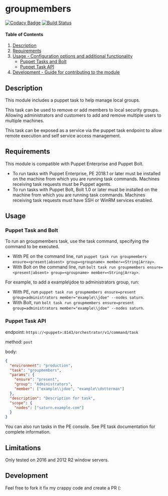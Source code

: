 # groupmembers

[![Codacy Badge](https://api.codacy.com/project/badge/Grade/7227f71de36845a681312547f98ef7de)](https://app.codacy.com/app/ffalor/ffalor-groupmembers?utm_source=github.com&utm_medium=referral&utm_content=ffalor/ffalor-groupmembers&utm_campaign=Badge_Grade_Dashboard)
[![Build Status](https://travis-ci.org/ffalor/ffalor-groupmembers.svg?branch=master)](https://travis-ci.org/ffalor/ffalor-groupmembers)

#### Table of Contents

1. [Description](#description)
2. [Requirements](#Requirements)
3. [Usage - Configuration options and additional functionality](#usage)
   - [Puppet Tasks and Bolt](#Puppet-Task-and-Bolt)
   - [Puppet Task API](#Puppet-Task-Api)
4. [Development - Guide for contributing to the module](#development)

## Description

This module includes a puppet task to help manage local groups.

This task can be used to remove or add members to local security groups. Allowing administrators and customers to add and remove multiple users to multiple machines.

This task can be exposed as a service via the puppet task endpoint to allow remote execution and self service access management.

## Requirements

This module is compatible with Puppet Enterprise and Puppet Bolt.

- To run tasks with Puppet Enterprise, PE 2018.1 or later must be installed on the machine from which you are running task commands. Machines receiving task requests must be Puppet agents.
- To run tasks with Puppet Bolt, Bolt 1.0 or later must be installed on the machine from which you are running task commands. Machines receiving task requests must have SSH or WinRM services enabled.

## Usage

### Puppet Task and Bolt

To run an groupmembers task, use the task command, specifying the command to be executed.

- With PE on the command line, run `puppet task run groupmembers ensure=<present|absent> group=<groupname> member=<String|Array>`.
- With Bolt on the command line, run `bolt task run groupmembers ensure=<present|absent> group=<groupname> member=<String|Array>`.

For example, to add a example\jdoe to administrators group, run:

- With PE, run `puppet task run groupmembers ensure=present group=administrators member="example\\jdoe" --nodes saturn`.
- With Bolt, run `bolt task run groupmembers ensure=present group=administrators member="example\\jdoe" --nodes saturn`.

### Puppet Task API

endpoint: `https://<puppet>:8143/orchestrator/v1/command/task`

method: `post`

body:

```json
{
  "environment": "production",
  "task": "groupmembers",
  "params": {
    "ensure": "present",
    "group": "Administrators",
    "member": ["example\\jdoe", "example\\dotterman"]
  },
  "description": "Description for task",
  "scope": {
    "nodes": ["saturn.example.com"]
  }
}
```

You can also run tasks in the PE console. See PE task documentation for complete information.

## Limitations

Only tested on 2016 and 2012 R2 window servers.

## Development

Feel free to fork it fix my crappy code and create a PR (:
